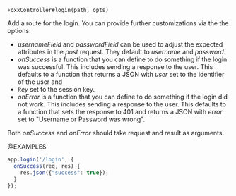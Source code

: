 


`FoxxController#login(path, opts)`

Add a route for the login. You can provide further customizations via the
the options:

* *usernameField* and *passwordField* can be used to adjust the expected attributes
  in the *post* request. They default to *username* and *password*.
* *onSuccess* is a function that you can define to do something if the login was
  successful. This includes sending a response to the user. This defaults to a
  function that returns a JSON with *user* set to the identifier of the user and
* *key* set to the session key.
* *onError* is a function that you can define to do something if the login did not
  work. This includes sending a response to the user. This defaults to a function
  that sets the response to 401 and returns a JSON with *error* set to
  "Username or Password was wrong".

Both *onSuccess* and *onError* should take request and result as arguments.

@EXAMPLES

```js
app.login('/login', {
  onSuccess(req, res) {
    res.json({"success": true});
  }
});
```



